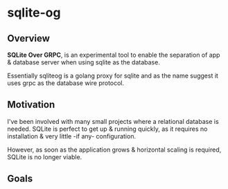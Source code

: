# sqlite-og

## Overview

**SQLite Over GRPC**, is an experimental tool to
enable the separation of app & database server when
using sqlite as the database.

Essentially sqliteog is a golang proxy for sqlite and 
as the name suggest it uses grpc as the database wire protocol.

## Motivation

I've been involved with many small projects where
a relational database is needed. SQLite is perfect
to get up & running quickly, as it requires
no installation & very little -if any- configuration.

However, as soon as the application grows & horizontal scaling
is required, SQLite is no longer viable.

## Goals
